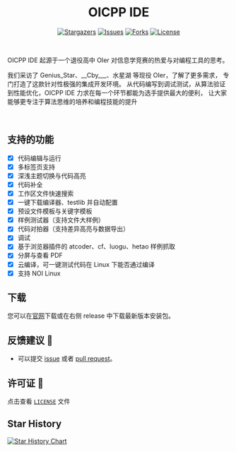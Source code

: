 <h1 align="center">OICPP IDE</h1>

<p align="center">
  <a href="https://github.com/mywwzh/oicpp/stargazers"><img src="https://img.shields.io/github/stars/mywwzh/oicpp.svg?style=for-the-badge&new=1" alt="Stargazers"></a>
  <a href="https://github.com/mywwzh/oicpp/issues"><img src="https://img.shields.io/github/issues/mywwzh/oicpp.svg?style=for-the-badge&new=1" alt="Issues"></a>
  <a href="https://github.com/mywwzh/oicpp/network/members"><img src="https://img.shields.io/github/forks/mywwzh/oicpp.svg?style=for-the-badge&new=1" alt="Forks"></a>
  <a href="https://github.com/mywwzh/oicpp/blob/main/LICENSE"><img src="https://img.shields.io/github/license/mywwzh/oicpp.svg?style=for-the-badge&new=1" alt="License"></a>
</p>
<br>
<p>OICPP IDE 起源于一个退役高中 OIer 对信息学竞赛的热爱与对编程工具的思考。</p>

<p>我们采访了 Genius_Star、__Cby___、水星湖 等现役 OIer，了解了更多需求， 专门打造了这款针对性极强的集成开发环境。
从代码编写到调试测试，从算法验证到性能优化，OICPP IDE 力求在每一个环节都能为选手提供最大的便利， 让大家能够更专注于算法思维的培养和编程技能的提升</p>
<br>

## 支持的功能

- [x] 代码编辑与运行
- [x] 多标签页支持
- [x] 深浅主题切换与代码高亮
- [x] 代码补全
- [x] 工作区文件快速搜索 
- [x] 一键下载编译器、testlib 并自动配置
- [x] 预设文件模板与关键字模板 
- [x] 样例测试器（支持文件大样例）
- [x] 代码对拍器（支持差异高亮与数据导出）
- [x] 调试
- [x] 基于浏览器插件的 atcoder、cf、luogu、hetao 样例抓取
- [x] 分屏与查看 PDF
- [x] 云编译，可一键测试代码在 Linux 下能否通过编译
- [x] 支持 NOI Linux

## 下载

您可以在[官网](https://oicpp.mywwzh.top)下载或在右侧 release 中下载最新版本安装包。

## 反馈建议 📢

- 可以提交 [issue](https://github.com/mywwzh/oicpp/issues)
  或者 [pull request](https://github.com/mywwzh/oicpp/pulls)。

## 许可证 📝

点击查看 [`LICENSE`](LICENSE) 文件

## Star History

[![Star History Chart](https://api.star-history.com/svg?repos=mywwzh/oicpp&type=Date)](https://star-history.com/#mywwzh/oicpp&Date)
